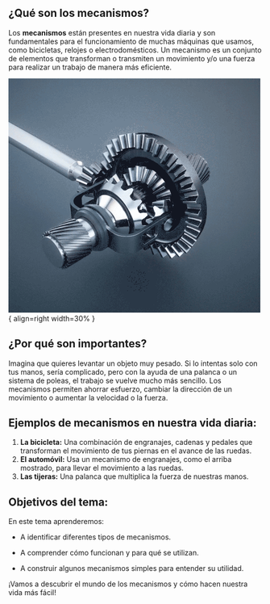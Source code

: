 ## ¿Qué son los mecanismos?

Los **mecanismos** están presentes en nuestra vida diaria y son fundamentales para el funcionamiento de muchas máquinas que usamos, como bicicletas, relojes o electrodomésticos. Un mecanismo es un conjunto de elementos que transforman o transmiten un movimiento y/o una fuerza para realizar un trabajo de manera más eficiente. 

![diferencial](media\diferencial.gif){ align=right width=30% }


## ¿Por qué son importantes? 

Imagina que quieres levantar un objeto muy pesado. Si lo intentas solo con tus manos, sería complicado, pero con la ayuda de una palanca o un sistema de poleas, el trabajo se vuelve mucho más sencillo. Los mecanismos permiten ahorrar esfuerzo, cambiar la dirección de un movimiento o aumentar la velocidad o la fuerza.

## Ejemplos de mecanismos en nuestra vida diaria:

1. **La bicicleta:** Una combinación de engranajes, cadenas y pedales que transforman el movimiento de tus piernas en el avance de las ruedas.  
2. **El automóvil:** Usa un mecanismo de engranajes, como el arriba mostrado, para llevar el movimiento a las ruedas.  
3. **Las tijeras:** Una palanca que multiplica la fuerza de nuestras manos.  

## Objetivos del tema:  

En este tema aprenderemos:  

- A identificar diferentes tipos de mecanismos.

- A comprender cómo funcionan y para qué se utilizan.  

- A construir algunos mecanismos simples para entender su utilidad.

¡Vamos a descubrir el mundo de los mecanismos y cómo hacen nuestra vida más fácil!